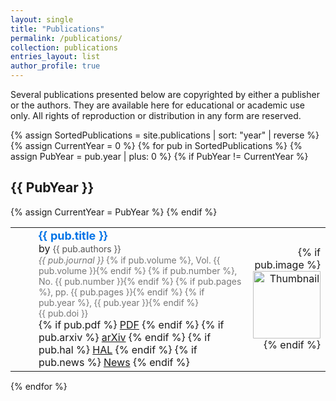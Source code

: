 ```yaml
---
layout: single
title: "Publications"
permalink: /publications/
collection: publications
entries_layout: list
author_profile: true
---
```


Several publications presented below are copyrighted by either a publisher or the authors. They are available here for educational or academic use only. All rights of reproduction or distribution in any form are reserved.

{% assign SortedPublications = site.publications | sort: "year" | reverse %}
{% assign CurrentYear = 0 %}
{% for pub in SortedPublications %}
  {% assign PubYear = pub.year | plus: 0 %}
  {% if PubYear != CurrentYear %}
    <h2 class="year-heading">{{ PubYear }}</h2>
    {% assign CurrentYear = PubYear %}
  {% endif %}
  <table style="width:100%; margin-bottom:15px; border-collapse:collapse; border: none; table-layout: fixed; border-spacing: 0;">
      <tr>
        <td style="width: 5%; font-size: 30px; text-align: center; vertical-align: top; padding-right: 15px; border: none;">
        <i class="far fa-file-alt"></i>
      </td>
      <!-- Publication Details (Middle) -->
      <td style="width: 75%; text-align: left; vertical-align: middle; padding-left: 15px; border: none;">
        <strong style="font-size: 18px; font-weight: bold; color: #0073e6;">{{ pub.title }}</strong><br>
        by <span style="font-size: 14px; color: #555;">{{ pub.authors }}</span><br>
        <span style="font-size: 14px; color: #777;">
          <em>{{ pub.journal }}</em>
          {% if pub.volume %}, Vol. {{ pub.volume }}{% endif %}
          {% if pub.number %}, No. {{ pub.number }}{% endif %}
          {% if pub.pages %}, pp. {{ pub.pages }}{% endif %}
          {% if pub.year %}, {{ pub.year }}{% endif %}
        </span><br>
        <span style="font-size: 14px; color: #777;">{{ pub.doi }}</span><br>
        <div class="btn-links">
          {% if pub.pdf %}
            <a class="btn btn-outline-primary btn-sm" href="{{ pub.pdf }}" target="_blank" rel="noopener">PDF</a>
          {% endif %}
          {% if pub.arxiv %}
            <a class="btn btn-outline-primary btn-sm" href="{{ pub.arxiv }}" target="_blank" rel="noopener">arXiv</a>
          {% endif %}
          {% if pub.hal %}
            <a class="btn btn-outline-primary btn-sm" href="{{ pub.hal }}" target="_blank" rel="noopener">HAL</a>
          {% endif %}
          {% if pub.news %}
            <a class="btn btn-outline-primary btn-sm" href="{{ pub.news }}" target="_blank" rel="noopener">News</a>
          {% endif %}
        </div>
      </td>
      <!-- Thumbnail (Right) -->
      <td style="width: 190px; height: 108px; text-align: right; vertical-align: middle; overflow: hidden; border: none;">
        {% if pub.image %}
          <img src="{{ pub.image }}" alt="Thumbnail" style="height: 108px; width: auto; max-width: 190px; border-radius: 1px;">
        {% endif %}
      </td>
    </tr>
  </table>

{% endfor %}
